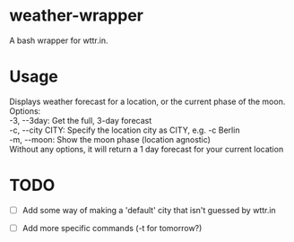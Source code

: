 # weather-wrapper
A bash wrapper for wttr.in.

# Usage
Displays weather forecast for a location, or the current phase of the moon.  
Options:  
  -3, --3day:      Get the full, 3-day forecast  
  -c, --city CITY: Specify the location city as CITY, e.g. -c Berlin  
  -m, --moon:      Show the moon phase (location agnostic)  
Without any options, it will return a 1 day forecast for your current location

# TODO
- [ ] Add some way of making a 'default' city that isn't guessed by wttr.in  
- [ ] Add more specific commands (-t for tomorrow?)
  
